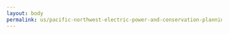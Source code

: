 ```yaml
---
layout: body
permalink: us/pacific-northwest-electric-power-and-conservation-planning-council/
---
```


